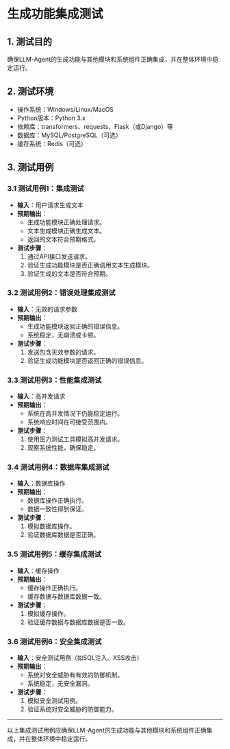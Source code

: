 # 生成功能集成测试

## 1. 测试目的

确保LLM-Agent的生成功能与其他模块和系统组件正确集成，并在整体环境中稳定运行。

## 2. 测试环境

- 操作系统：Windows/Linux/MacOS
- Python版本：Python 3.x
- 依赖库：transformers、requests、Flask（或Django）等
- 数据库：MySQL/PostgreSQL（可选）
- 缓存系统：Redis（可选）

## 3. 测试用例

### 3.1 测试用例1：集成测试

- **输入**：用户请求生成文本
- **预期输出**：
  - 生成功能模块正确处理请求。
  - 文本生成模块正确生成文本。
  - 返回的文本符合预期格式。
- **测试步骤**：
  1. 通过API接口发送请求。
  2. 验证生成功能模块是否正确调用文本生成模块。
  3. 验证生成的文本是否符合预期。

### 3.2 测试用例2：错误处理集成测试

- **输入**：无效的请求参数
- **预期输出**：
  - 生成功能模块返回正确的错误信息。
  - 系统稳定，无崩溃或卡顿。
- **测试步骤**：
  1. 发送包含无效参数的请求。
  2. 验证生成功能模块是否返回正确的错误信息。

### 3.3 测试用例3：性能集成测试

- **输入**：高并发请求
- **预期输出**：
  - 系统在高并发情况下仍能稳定运行。
  - 系统响应时间在可接受范围内。
- **测试步骤**：
  1. 使用压力测试工具模拟高并发请求。
  2. 观察系统性能，确保稳定。

### 3.4 测试用例4：数据库集成测试

- **输入**：数据库操作
- **预期输出**：
  - 数据库操作正确执行。
  - 数据一致性得到保证。
- **测试步骤**：
  1. 模拟数据库操作。
  2. 验证数据库数据是否正确。

### 3.5 测试用例5：缓存集成测试

- **输入**：缓存操作
- **预期输出**：
  - 缓存操作正确执行。
  - 缓存数据与数据库数据一致。
- **测试步骤**：
  1. 模拟缓存操作。
  2. 验证缓存数据与数据库数据是否一致。

### 3.6 测试用例6：安全集成测试

- **输入**：安全测试用例（如SQL注入、XSS攻击）
- **预期输出**：
  - 系统对安全威胁有有效的防御机制。
  - 系统稳定，无安全漏洞。
- **测试步骤**：
  1. 模拟安全测试用例。
  2. 验证系统对安全威胁的防御能力。

---

以上集成测试用例应确保LLM-Agent的生成功能与其他模块和系统组件正确集成，并在整体环境中稳定运行。